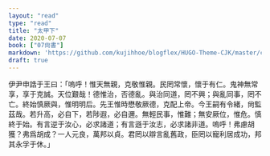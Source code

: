```yaml
---
layout: "read"
type: "read"
title: "太甲下"
date: 2020-07-07
book: ["07尙書"]
markdown: 'https://github.com/kujihhoe/blogflex/HUGO-Theme-CJK/master/content/read/07-尙書/016-太甲下.md'
draft: true
---
```


伊尹申誥于王曰：「嗚呼！惟天無親，克敬惟親。民罔常懷，懷于有仁。鬼神無常享，享于克誠。天位艱哉！德惟治，否德亂。與治同道，罔不興；與亂同事，罔不亡。終始慎厥與，惟明明后。先王惟時懋敬厥德，克配上帝。今王嗣有令緒，尙監茲哉。若升高，必自下，若陟遐，必自邇。無輕民事，惟難；無安厥位，惟危。慎終于始。有言逆于汝心，必求諸道；有言遜于汝志，必求諸非道。嗚呼！弗慮胡獲？弗爲胡成？一人元良，萬邦以貞。君罔以辯言亂舊政，臣罔以寵利居成功，邦其永孚于休。」
